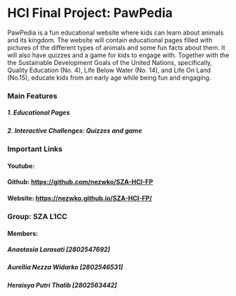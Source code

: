 
# HCI Final Project: PawPedia

PawPedia is a fun educational website where kids can learn about animals and its kingdom. The website will contain educational pages filled with pictures of the different types of animals and some fun facts about them. It will also have quizzes and a game for kids to engage with. Together with the  the Sustainable Development Goals of the United Nations, specifically, Quality Education (No. 4), Life Below Water (No. 14), and Life On Land (No.15), educate kids from an early age while being fun and engaging.

### Main Features

##### 1. Educational Pages
##### 2. Interactive Challenges: Quizzes and game

### Important Links
#### Youtube: 
#### Github: https://github.com/nezwko/SZA-HCI-FP
#### Website: https://nezwko.github.io/SZA-HCI-FP/

### Group: SZA L1CC

#### Members: 
##### Anastasia Larasati [2802547692]
##### Aurellia Nezza Widarko [2802546531]
##### Heraisya Putri Thalib [2802563442]